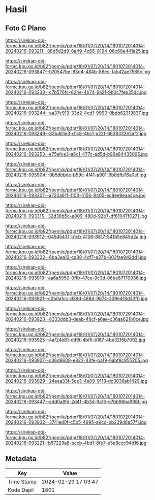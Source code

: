 # Hasil

## Foto C Plano

https://sirekap-obj-formc.kpu.go.id/b82f/pemilu/pdpr/18/01/07/20/14/1801072014014-20240216-093211--88d5d2d9-8a49-4c66-8194-06c68e441a25.jpg

https://sirekap-obj-formc.kpu.go.id/b82f/pemilu/pdpr/18/01/07/20/14/1801072014014-20240216-093847--070547be-83d4-484b-86ec-1ab42ae7585c.jpg

https://sirekap-obj-formc.kpu.go.id/b82f/pemilu/pdpr/18/01/07/20/14/1801072014014-20240216-093238--c7b576fc-624e-4b74-9a2f-9b0c7feb35dc.jpg

https://sirekap-obj-formc.kpu.go.id/b82f/pemilu/pdpr/18/01/07/20/14/1801072014014-20240216-093244--aa37c913-33d2-4cd1-9990-0bdb62319837.jpg

https://sirekap-obj-formc.kpu.go.id/b82f/pemilu/pdpr/18/01/07/20/14/1801072014014-20240216-093249--83bd61e3-d1c8-4bc1-a22f-6638332e2af2.jpg

https://sirekap-obj-formc.kpu.go.id/b82f/pemilu/pdpr/18/01/07/20/14/1801072014014-20240216-093253--e75efce3-a6c1-477c-ad5d-b99a84435095.jpg

https://sirekap-obj-formc.kpu.go.id/b82f/pemilu/pdpr/18/01/07/20/14/1801072014014-20240216-093904--0b5dbbde-b59c-4f41-a901-9b8dfb76a0ef.jpg

https://sirekap-obj-formc.kpu.go.id/b82f/pemilu/pdpr/18/01/07/20/14/1801072014014-20240216-093307--a720a61f-1103-4156-8405-ec8ee9eaa4ce.jpg

https://sirekap-obj-formc.kpu.go.id/b82f/pemilu/pdpr/18/01/07/20/14/1801072014014-20240216-093315--32d38b5c-e809-480d-92b7-df61047f0271.jpg

https://sirekap-obj-formc.kpu.go.id/b82f/pemilu/pdpr/18/01/07/20/14/1801072014014-20240216-093912--045d5431-b1cb-4106-8817-541b5e845d2a.jpg

https://sirekap-obj-formc.kpu.go.id/b82f/pemilu/pdpr/18/01/07/20/14/1801072014014-20240216-093332--6ba3ea12-ca38-4df7-a27b-603fae9d2dd1.jpg

https://sirekap-obj-formc.kpu.go.id/b82f/pemilu/pdpr/18/01/07/20/14/1801072014014-20240216-093918--aa6a5950-0ffb-47ce-9c3d-86be67170936.jpg

https://sirekap-obj-formc.kpu.go.id/b82f/pemilu/pdpr/18/01/07/20/14/1801072014014-20240216-093921--c2b0afcc-d39d-488d-9674-339e418d33f0.jpg

https://sirekap-obj-formc.kpu.go.id/b82f/pemilu/pdpr/18/01/07/20/14/1801072014014-20240216-093923--8333ddb3-deab-48cf-a6ae-c36aa621b0ce.jpg

https://sirekap-obj-formc.kpu.go.id/b82f/pemilu/pdpr/18/01/07/20/14/1801072014014-20240216-093925--4af24e81-dd9f-4bf5-b167-4be32f5b7092.jpg

https://sirekap-obj-formc.kpu.go.id/b82f/pemilu/pdpr/18/01/07/20/14/1801072014014-20240216-093927--c36d9608-e823-43fe-ba19-6abf8c955205.jpg

https://sirekap-obj-formc.kpu.go.id/b82f/pemilu/pdpr/18/01/07/20/14/1801072014014-20240216-093929--24eea33f-5ce3-4e09-9118-dc3036ab1429.jpg

https://sirekap-obj-formc.kpu.go.id/b82f/pemilu/pdpr/18/01/07/20/14/1801072014014-20240216-093447--add0a8fd-2d41-4b3d-9a16-e7bb96ba998f.jpg

https://sirekap-obj-formc.kpu.go.id/b82f/pemilu/pdpr/18/01/07/20/14/1801072014014-20240216-093932--3741ed0f-c5b5-4995-a9cd-bb239d8a57f1.jpg

https://sirekap-obj-formc.kpu.go.id/b82f/pemilu/pdpr/18/01/07/20/14/1801072014014-20240216-093221--b57229a8-bccb-4bd1-8fe7-e5e8ccc94d16.jpg


## Metadata

| Key        | Value               |
| ---------- | ------------------- |
| Time Stamp | 2024-02-29 17:03:47 |
| Kode Dapil | 1801                |



